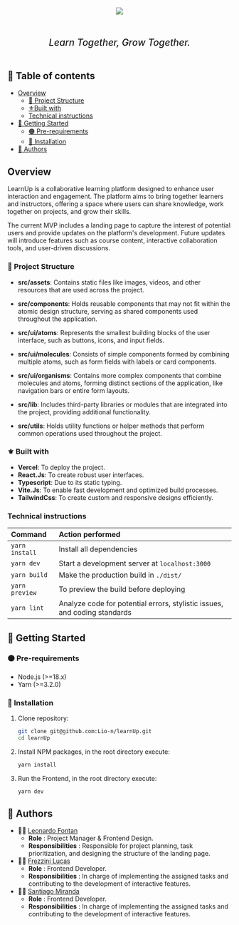 <p align="center" style="margin:50px 0;">
<img src="public/learnup-favicon.ico"/>
</p>

<h2 align="center" style="margin:50px 0; font-style: italic; font-weight: 500;">
  Learn Together, Grow Together.
</h2>

## 📍 Table of contents

- [Overview](#overview)
  - [📌 Project Structure](#📌-project-structure)
  - [⚜️Built with](#⚜️-built-with)
  - [Technical instructions](#technical-instructions)
- [🚀 Getting Started](#🚀-getting-started)
  - [🟠 Pre-requirements](#🟠-pre-requirements)
  - [🔵 Installation](#🔵-installation)
- [📝 Authors](#📝-authors)

## Overview

LearnUp is a collaborative learning platform designed to enhance user interaction and engagement. The platform aims to bring together learners and instructors, offering a space where users can share knowledge, work together on projects, and grow their skills.

The current MVP includes a landing page to capture the interest of potential users and provide updates on the platform's development. Future updates will introduce features such as course content, interactive collaboration tools, and user-driven discussions.

### 📌 Project Structure

- **src/assets**: Contains static files like images, videos, and other resources that are used across the project.
- **src/components**: Holds reusable components that may not fit within the atomic design structure, serving as shared components used throughout the application.

- **src/ui/atoms**: Represents the smallest building blocks of the user interface, such as buttons, icons, and input fields.

- **src/ui/molecules**: Consists of simple components formed by combining multiple atoms, such as form fields with labels or card components.

- **src/ui/organisms**: Contains more complex components that combine molecules and atoms, forming distinct sections of the application, like navigation bars or entire form layouts.

- **src/lib**: Includes third-party libraries or modules that are integrated into the project, providing additional functionality.

- **src/utils**: Holds utility functions or helper methods that perform common operations used throughout the project.

### ⚜️ Built with

- **Vercel**: To deploy the project.
- **React.Js**: To create robust user interfaces.
- **Typescript**: Due to its static typing.
- **Vite.Js**: To enable fast development and optimized build processes.
- **TailwindCss**: To create custom and responsive designs efficiently.

### Technical instructions

| Command        | Action performed                                                          |
| :------------- | :------------------------------------------------------------------------ |
| `yarn install` | Install all dependencies                                                  |
| `yarn dev`     | Start a development server at `localhost:3000`                            |
| `yarn build`   | Make the production build in `./dist/`                                    |
| `yarn preview` | To preview the build before deploying                                     |
| `yarn lint`    | Analyze code for potential errors, stylistic issues, and coding standards |

## 🚀 Getting Started

### 🟠 Pre-requirements

- Node.js (>=18.x)
- Yarn (>=3.2.0)

### 🔵 Installation

1. Clone repository:
   ```sh
   git clone git@github.com:Lio-n/learnUp.git
   cd learnUp
   ```
2. Install NPM packages, in the root directory execute:
   ```sh
   yarn install
   ```
3. Run the Frontend, in the root directory execute:
   ```sh
   yarn dev
   ```

## 📝 Authors

- 🧑‍💼 [Leonardo Fontan](https://github.com/Lio-n)
  - **Role** : Project Manager & Frontend Design.
  - **Responsibilities** : Responsible for project planning, task prioritization, and designing the structure of the landing page.
- 🧑‍💼 [Frezzini Lucas](https://github.com/lucasfrezzini)
  - **Role** : Frontend Developer.
  - **Responsibilities** : In charge of implementing the assigned tasks and contributing to the development of interactive features.
- 🧑‍💼 [Santiago Miranda](https://github.com/santiago-mir)
  - **Role** : Frontend Developer.
  - **Responsibilities** : In charge of implementing the assigned tasks and contributing to the development of interactive features.
